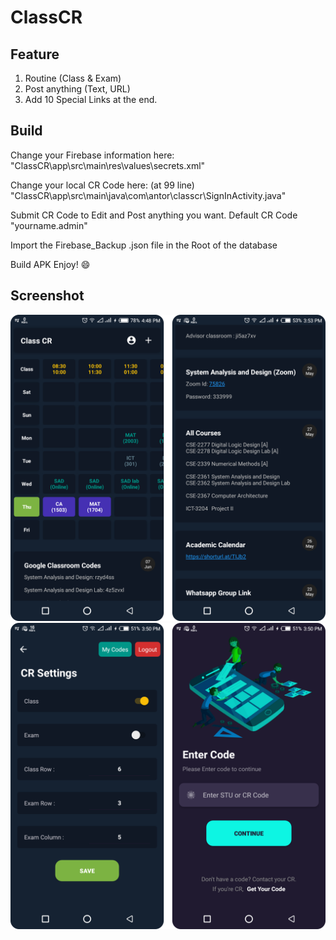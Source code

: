 # ClassCR

## Feature
1. Routine (Class & Exam)
2. Post anything (Text, URL)
3. Add 10 Special Links at the end.

## Build
Change your Firebase information here:
"ClassCR\app\src\main\res\values\secrets.xml"

Change your local CR Code here: (at 99 line)
"ClassCR\app\src\main\java\com\antor\classcr\SignInActivity.java"

Submit CR Code to Edit and Post anything you want. Default CR Code "yourname.admin"

Import the Firebase_Backup .json file in the Root of the database

Build APK
Enjoy! 😄

## Screenshot

![screenshot](https://github.com/AntorPi314/ClassCR/blob/main/.idea/Group_1.png)
![screenshot](https://github.com/AntorPi314/ClassCR/blob/main/.idea/Group_2.png)

